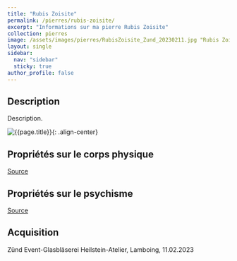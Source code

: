 ```yaml
---
title: "Rubis Zoisite"
permalink: /pierres/rubis-zoisite/
excerpt: "Informations sur ma pierre Rubis Zoisite"
collection: pierres
image: /assets/images/pierres/RubisZoisite_Zund_20230211.jpg "Rubis Zoisite"
layout: single
sidebar:
  nav: "sidebar"
  sticky: true
author_profile: false
---
```


## Description
Description.

![{{page.title}}]({{page.image}} "Rubis Zoisite"){: .align-center}


## Propriétés sur le corps physique


[Source](https://)


## Propriétés sur le psychisme


[Source](https://)

## Acquisition
Zünd Event-Glasbläserei Heilstein-Atelier, Lamboing, 11.02.2023

